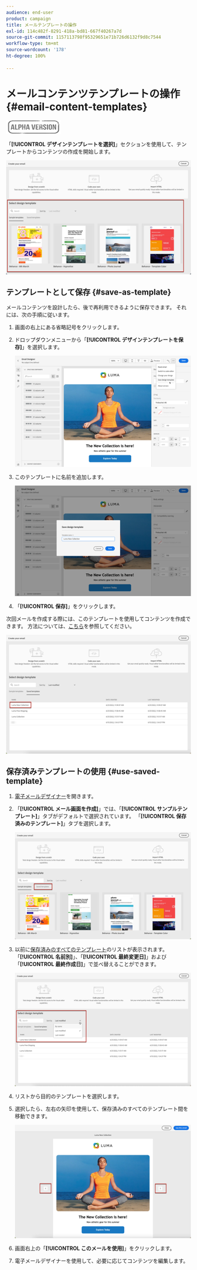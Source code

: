 ```yaml
---
audience: end-user
product: campaign
title: メールテンプレートの操作
exl-id: 114c482f-8291-418a-bd81-667f40267a7d
source-git-commit: 1157113798f95329651e71b726d6132f9d8c7544
workflow-type: tm+mt
source-wordcount: '178'
ht-degree: 100%

---
```


# メールコンテンツテンプレートの操作 {#email-content-templates}

![](../assets/do-not-localize/badge.png)

「**[!UICONTROL デザインテンプレートを選択]**」セクションを使用して、テンプレートからコンテンツの作成を開始します。

![](assets/email_designer-templates.png)

## テンプレートとして保存 {#save-as-template}

メールコンテンツを設計したら、後で再利用できるように保存できます。 それには、次の手順に従います。

1. 画面の右上にある省略記号をクリックします。

1. ドロップダウンメニューから「**[!UICONTROL デザインテンプレートを保存]**」を選択します。

   ![](assets/email_designer-save-template.png)

1. このテンプレートに名前を追加します。

   ![](assets/email_designer-template-name.png)

1. 「**[!UICONTROL 保存]**」をクリックします。

次回メールを作成する際には、このテンプレートを使用してコンテンツを作成できます。 方法については、[こちら](#use-saved-template)を参照してください。

![](assets/email_designer-saved-template.png)

## 保存済みテンプレートの使用 {#use-saved-template}

1. [電子メールデザイナー](create-email-content.md)を開きます。 

1. 「**[!UICONTROL メール画面を作成]**」では、「**[!UICONTROL サンプルテンプレート]**」タブがデフォルトで選択されています。 「**[!UICONTROL 保存済みのテンプレート]**」タブを選択します。

   ![](assets/email_designer-saved-templates-tab.png)

1. 以前に[保存済みのすべてのテンプレート](#save-as-template)のリストが表示されます。「**[!UICONTROL 名前別]**」、「**[!UICONTROL 最終変更日]**」および「**[!UICONTROL 最終作成日]**」で並べ替えることができます。

   ![](assets/email_designer-saved-templates.png)

1. リストから目的のテンプレートを選択します。

1. 選択したら、左右の矢印を使用して、保存済みのすべてのテンプレート間を移動できます。

   ![](assets/email_designer-saved-templates-navigate.png)

1. 画面右上の「**[!UICONTROL このメールを使用]**」をクリックします。

1. 電子メールデザイナーを使用して、必要に応じてコンテンツを編集します。

